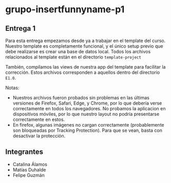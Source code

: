# grupo-insertfunnyname-p1

## Entrega 1

Para esta entrega empezamos desde ya a trabajar en el template del curso. Nuestro template es completamente funcional, y el único setup previo que debe realizarse es crear una base de datos local. Todos los archivos relacionados al template están en el directorio `template-project`

También, compilamos las views de nuestra app del template para facilitar la corrección. Estos archivos corresponden a aquellos dentro del directorio `E1.0`.

Notas:

-   Nuestros archivos fueron probados sin problemas en las últimas versiones de Firefox, Safari, Edge, y Chrome, por lo que debería verse correctamente en todos los navegadores. No probamos la aplicacion en dispositivos móviles, por lo que nuestro layout no podría presentarse correctamente en estos.
-   En firefox, algunas imágenes no cargan correctamente (probablemente son bloqueadas por Tracking Protection). Para que se vean, basta con desactivar la protección.

## Integrantes

-   Catalina Álamos
-   Matías Duhalde
-   Felipe Guzmán
